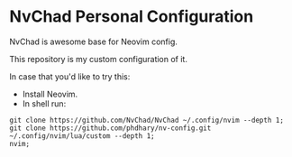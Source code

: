 # NvChad Personal Configuration

NvChad is awesome base for Neovim config.

This repository is my custom configuration of it.

  In case that you'd like to try this:

- Install Neovim.
- In shell run:

```
git clone https://github.com/NvChad/NvChad ~/.config/nvim --depth 1;
git clone https://github.com/phdhary/nv-config.git ~/.config/nvim/lua/custom --depth 1;
nvim;
```
